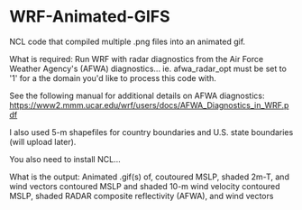 # WRF-Animated-GIFS
NCL code that compiled multiple .png files into an animated gif. 

What is required:
Run WRF with radar diagnostics from the Air Force Weather Agency's (AFWA) diagnostics... ie. afwa_radar_opt must be set to '1' for a the domain you'd like to process this code with.

See the following manual for additional details on AFWA diagnostics:
https://www2.mmm.ucar.edu/wrf/users/docs/AFWA_Diagnostics_in_WRF.pdf

I also used 5-m shapefiles for country boundaries and U.S. state boundaries (will upload later).

You also need to install NCL...

What is the output:
Animated .gif(s) of,
coutoured MSLP, shaded 2m-T, and wind vectors
contoured MSLP and shaded 10-m wind velocity
contoured MSLP, shaded RADAR composite reflectivity (AFWA), and wind vectors

